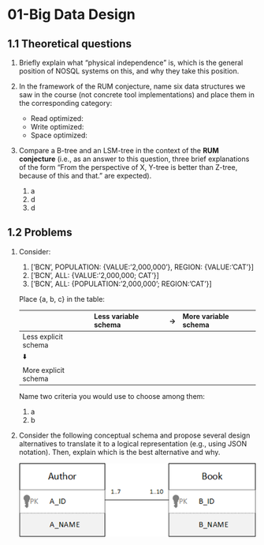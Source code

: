 # 01-Big Data Design

## 1.1 Theoretical questions

1. Briefly explain what “physical independence” is, which is the general position of NOSQL systems on this, and why they take this position.

2. In the framework of the RUM conjecture, name six data structures we saw in the course (not concrete tool implementations) and place them in the corresponding category:
    - Read optimized:
    - Write optimized:
    - Space optimized:
3. Compare a B-tree and an LSM-tree in the context of the **RUM conjecture** (i.e., as an answer to this question, three brief explanations of the form “From the perspective of X, Y-tree is better than Z-tree, because of this and that.” are expected).
    1. a
    2. d
    3. d

## 1.2 Problems

1. Consider:
    1. [’BCN’, POPULATION: {VALUE:’2,000,000’}, REGION: {VALUE:’CAT’}]
    2. [’BCN’, ALL: {VALUE:’2,000,000; CAT’}]
    3. [’BCN’, ALL: {POPULATION:’2,000,000’; REGION:’CAT’}] 
    
    Place {a, b, c} in the table:
    
    |  | Less variable schema | → | More variable schema |
    | --- | --- | --- | --- |
    | Less explicit schema |  |  |  |
    | ⬇️ |  |  |  |
    | More explicit schema |  |  |  |
    
    Name two criteria you would use to choose among them:
    
    1. a
    2. b
2. Consider the following conceptual schema and propose several design alternatives to translate it to a logical representation (e.g., using JSON notation). Then, explain which is the best alternative and why.
 
    
    ![Untitled](01-Big%20Data%20Design/Untitled.png)